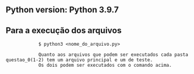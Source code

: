 ## Python version: Python 3.9.7

## Para a execução dos arquivos
				$ python3 <nome_do_arquivo.py>

				Quanto aos arquivos que podem ser executados cada pasta questao_0(1-2) tem um arquivo principal e um de teste.
				Os dois podem ser executados com o comando acima.

